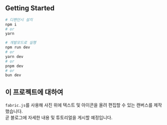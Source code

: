 ## Getting Started

```bash
# 디팬던시 설치
npm i
# or
yarn

# 개발모드로 실행
npm run dev
# or
yarn dev
# or
pnpm dev
# or
bun dev
```

## 이 프로젝트에 대하여

`fabric.js`를 사용해 사진 위에 텍스트 및 아이콘을 올려 편집할 수 있는 캔버스를 제작했습니다. <br/>
곧 블로그에 자세한 내용 및 튜토리얼을 게시할 예정입니다.
